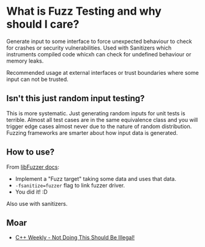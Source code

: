 # What is Fuzz Testing and why should I care?

Generate input to some interface to force unexpected behaviour to check for crashes or security vulnerabilities. Used with Sanitizers which instruments compiled code whicxh can check for undefined behaviour or memory leaks.

Recommended usage at external interfaces or trust boundaries where some input can not be trusted.

## Isn't this just random input testing?

This is more systematic. Just generating random inputs for unit tests is terrible. Almost all test cases are in the same equivalence class and you will trigger edge cases almost never due to the nature of random distribution. Fuzzing frameworks are smarter about how input data is generated.

## How to use?

From [libFuzzer docs](https://llvm.org/docs/LibFuzzer.html):

* Implement a "Fuzz target" taking some data and uses that data.
* `-fsanitize=fuzzer` flag to link fuzzer driver.
* You did it! :D

Also use with sanitizers.

## Moar

* [C++ Weekly - Not Doing This Should Be Illegal!](https://www.youtube.com/watch?v=Is1MurHeZvg)
